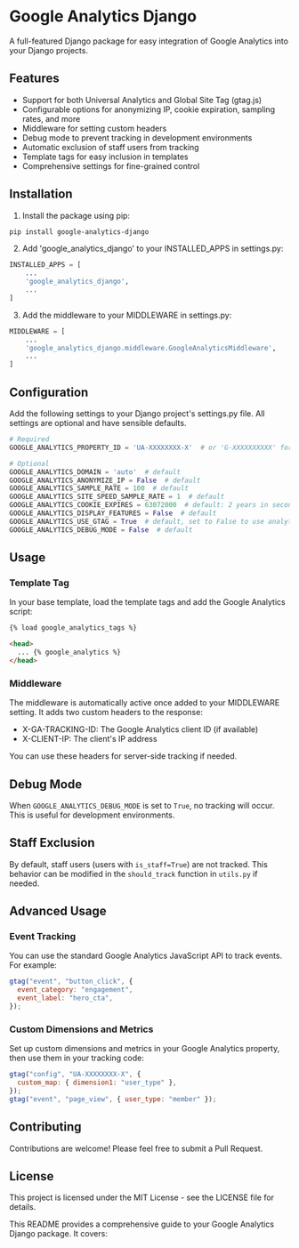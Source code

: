 # Google Analytics Django

A full-featured Django package for easy integration of Google Analytics into your Django projects.

## Features

- Support for both Universal Analytics and Global Site Tag (gtag.js)
- Configurable options for anonymizing IP, cookie expiration, sampling rates, and more
- Middleware for setting custom headers
- Debug mode to prevent tracking in development environments
- Automatic exclusion of staff users from tracking
- Template tags for easy inclusion in templates
- Comprehensive settings for fine-grained control

## Installation

1. Install the package using pip:

```bash
pip install google-analytics-django
```

2. Add 'google_analytics_django' to your INSTALLED_APPS in settings.py:

```python
INSTALLED_APPS = [
    ...
    'google_analytics_django',
    ...
]
```

3. Add the middleware to your MIDDLEWARE in settings.py:

```python
MIDDLEWARE = [
    ...
    'google_analytics_django.middleware.GoogleAnalyticsMiddleware',
    ...
]
```

## Configuration

Add the following settings to your Django project's settings.py file. All settings are optional and have sensible defaults.

```python
# Required
GOOGLE_ANALYTICS_PROPERTY_ID = 'UA-XXXXXXXX-X'  # or 'G-XXXXXXXXXX' for GA4

# Optional
GOOGLE_ANALYTICS_DOMAIN = 'auto'  # default
GOOGLE_ANALYTICS_ANONYMIZE_IP = False  # default
GOOGLE_ANALYTICS_SAMPLE_RATE = 100  # default
GOOGLE_ANALYTICS_SITE_SPEED_SAMPLE_RATE = 1  # default
GOOGLE_ANALYTICS_COOKIE_EXPIRES = 63072000  # default: 2 years in seconds
GOOGLE_ANALYTICS_DISPLAY_FEATURES = False  # default
GOOGLE_ANALYTICS_USE_GTAG = True  # default, set to False to use analytics.js
GOOGLE_ANALYTICS_DEBUG_MODE = False  # default
```

## Usage

### Template Tag

In your base template, load the template tags and add the Google Analytics script:

```html
{% load google_analytics_tags %}

<head>
  ... {% google_analytics %}
</head>
```

### Middleware

The middleware is automatically active once added to your MIDDLEWARE setting. It adds two custom headers to the response:

- X-GA-TRACKING-ID: The Google Analytics client ID (if available)
- X-CLIENT-IP: The client's IP address

You can use these headers for server-side tracking if needed.

## Debug Mode

When `GOOGLE_ANALYTICS_DEBUG_MODE` is set to `True`, no tracking will occur. This is useful for development environments.

## Staff Exclusion

By default, staff users (users with `is_staff=True`) are not tracked. This behavior can be modified in the `should_track` function in `utils.py` if needed.

## Advanced Usage

### Event Tracking

You can use the standard Google Analytics JavaScript API to track events. For example:

```javascript
gtag("event", "button_click", {
  event_category: "engagement",
  event_label: "hero_cta",
});
```

### Custom Dimensions and Metrics

Set up custom dimensions and metrics in your Google Analytics property, then use them in your tracking code:

```javascript
gtag("config", "UA-XXXXXXXX-X", {
  custom_map: { dimension1: "user_type" },
});
gtag("event", "page_view", { user_type: "member" });
```

## Contributing

Contributions are welcome! Please feel free to submit a Pull Request.

## License

This project is licensed under the MIT License - see the LICENSE file for details.


This README provides a comprehensive guide to your Google Analytics Django package. It covers:
```
